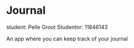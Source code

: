 # Journal
student: Pelle Groot
Studentnr: 11846143

An app where you can keep track of your journal
